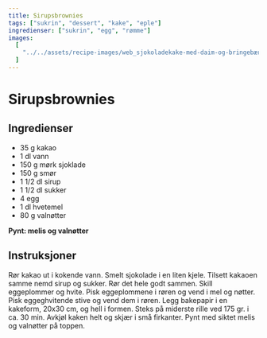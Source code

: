 ```yaml
---
title: Sirupsbrownies
tags: ["sukrin", "dessert", "kake", "eple"]
ingredienser: ["sukrin", "egg", "rømme"]
images:
  [
    "../../assets/recipe-images/web_sjokoladekake-med-daim-og-bringebær-sirupsbrownies.jpg",
  ]
---
```


# Sirupsbrownies

## Ingredienser

- 35 g kakao
- 1 dl vann
- 150 g mørk sjoklade
- 150 g smør
- 1 1/2 dl sirup
- 1 1/2 dl sukker
- 4 egg
- 1 dl hvetemel
- 80 g valnøtter

**Pynt: melis og valnøtter**

## Instruksjoner

Rør kakao ut i kokende vann. Smelt sjokolade i en liten kjele. Tilsett kakaoen samme nemd sirup og sukker. Rør det hele godt sammen. Skill eggeplommer og hvite. Pisk eggeplommene i røren og vend i mel og nøtter. Pisk eggeghvitende stive og vend dem i røren. Legg bakepapir i en kakeform, 20x30 cm, og hell i formen. Steks på miderste rille ved 175 gr. i ca. 30 min. Avkjøl kaken helt og skjær i små firkanter. Pynt med siktet melis og valnøtter på toppen.
